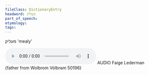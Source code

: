 ```yaml
---
fileClass: DictionaryEntry
headword: מעליק
part_of_speech: 
etymology: 
tags: 
---
```

מעליק
'mealy'

<audio controls src="https://ia601504.us.archive.org/3/items/Faige-Lederman-YiddishDialectDictionary/Melik-FaigeLederman18June2018.mp3"></audio>
AUDIO Faige Lederman {father from Wolbrom Vólbrǝm 50196}